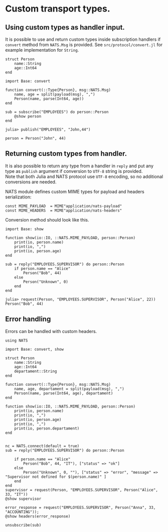 # Custom transport types.

## Using custom types as handler input.

It is possible to use and return custom types inside subscription handlers if `convert` method from `NATS.Msg` is provided. See `src/protocol/convert.jl` for example implementation for `String`.

```
struct Person
    name::String
    age::Int64
end

import Base: convert

function convert(::Type{Person}, msg::NATS.Msg)
    name, age = split(payload(msg), ",")
    Person(name, parse(Int64, age))
end
```

```
sub = subscribe("EMPLOYEES") do person::Person
    @show person
end

julia> publish("EMPLOYEES", "John,44")

person = Person("John", 44)

```

## Returning custom types from handler.

It is also possible to return any type from a handler in `reply` and put any type as `publish` argument if conversion to `UTF-8` string is provided.  
Note that both Julia and NATS protocol use `UTF-8` encoding, so no additional conversions are needed.

NATS module defines custom MIME types for payload and headers serialization:

```
const MIME_PAYLOAD  = MIME"application/nats-payload"
const MIME_HEADERS  = MIME"application/nats-headers"
```

Conversion method should look like this.

```
import Base: show

function show(io::IO, ::NATS.MIME_PAYLOAD, person::Person)
    print(io, person.name)
    print(io, ",")
    print(io, person.age)
end
```

```
sub = reply("EMPLOYEES.SUPERVISOR") do person::Person
    if person.name == "Alice"
        Person("Bob", 44)
    else
        Person("Unknown", 0)
    end
end

julia> request(Person, "EMPLOYEES.SUPERVISOR", Person("Alice", 22))
Person("Bob", 44)

```

## Error handling

Errors can be handled with custom headers.

```
using NATS

import Base: convert, show

struct Person
    name::String
    age::Int64
    departament::String
end

function convert(::Type{Person}, msg::NATS.Msg)
    name, age, departament = split(payload(msg), ",")
    Person(name, parse(Int64, age), departament)
end

function show(io::IO, ::NATS.MIME_PAYLOAD, person::Person)
    print(io, person.name)
    print(io, ",")
    print(io, person.age)
    print(io, ",")
    print(io, person.departament)
end


nc = NATS.connect(default = true)
sub = reply("EMPLOYEES.SUPERVISOR") do person::Person
    
    if person.name == "Alice"
        Person("Bob", 44, "IT"), ["status" => "ok"]
    else
        Person("Unknown", 0, ""), ["status" => "error", "message" => "Supervisor not defined for $(person.name)" ]
    end
end
supervisor = request(Person, "EMPLOYEES.SUPERVISOR", Person("Alice", 33, "IT"))
@show supervisor

error_response = request("EMPLOYEES.SUPERVISOR", Person("Anna", 33, "ACCOUNTING"));
@show headers(error_response)

unsubscribe(sub)
```
